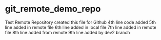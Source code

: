 # git_remote_demo_repo
Test Remote Repository
created this file for Github
4th line code added 
5th line added in remote file 
6th line added in local file
7th line added in remote file
8th line added from remote 
9th line added by dev2 branch